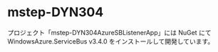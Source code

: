 # mstep-DYN304


プロジェクト「mstep-DYN304AzureSBListenerApp」には NuGet にて WindowsAzure.ServiceBus v3.4.0 をインストールして開発しています。
